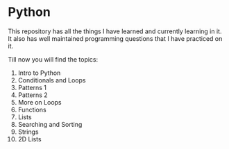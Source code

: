 # Python
This repository has all the things I have learned and currently learning in it.  
It also has well maintained programming questions that I have practiced on it.

Till now you will find the topics:
1. Intro to Python
2. Conditionals and Loops
3. Patterns 1
4. Patterns 2
5. More on Loops
6. Functions
7. Lists
8. Searching and Sorting
9. Strings
10. 2D Lists
